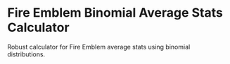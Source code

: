 # Fire Emblem Binomial Average Stats Calculator
 Robust calculator for Fire Emblem average stats using binomial distributions.
